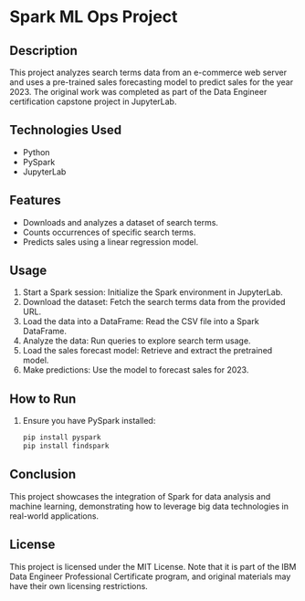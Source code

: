 # Spark ML Ops Project

## Description
This project analyzes search terms data from an e-commerce web server and uses a pre-trained sales forecasting model to predict sales for the year 2023. The original work was completed as part of the Data Engineer certification capstone project in JupyterLab.

## Technologies Used
- Python
- PySpark
- JupyterLab

## Features
- Downloads and analyzes a dataset of search terms.
- Counts occurrences of specific search terms.
- Predicts sales using a linear regression model.

## Usage
1. Start a Spark session: Initialize the Spark environment in JupyterLab.
2. Download the dataset: Fetch the search terms data from the provided URL.
3. Load the data into a DataFrame: Read the CSV file into a Spark DataFrame.
4. Analyze the data: Run queries to explore search term usage.
5. Load the sales forecast model: Retrieve and extract the pretrained model.
6. Make predictions: Use the model to forecast sales for 2023.

## How to Run
1. Ensure you have PySpark installed:
   ```bash
   pip install pyspark
   pip install findspark

## Conclusion
This project showcases the integration of Spark for data analysis and machine learning, demonstrating how to leverage big data technologies in real-world applications.

## License
This project is licensed under the MIT License. Note that it is part of the IBM Data Engineer Professional Certificate program, and original materials may have their own licensing restrictions.
